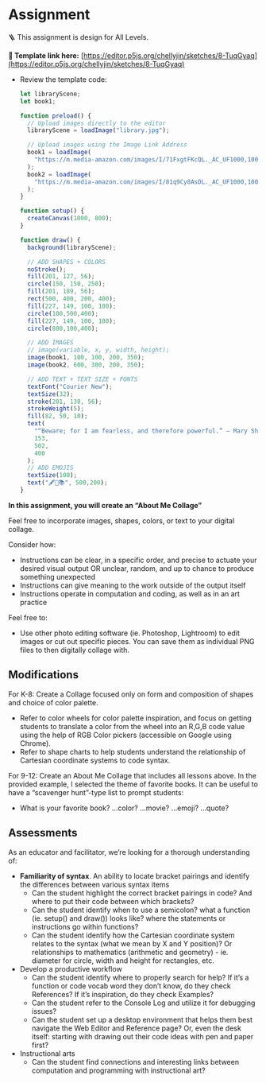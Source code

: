 # Assignment

🪜 This assignment is design for All Levels. 

**🔗 Template link here:** [https://editor.p5js.org/chellyjin/sketches/8-TuqGyaq](https://editor.p5js.org/chellyjin/sketches/8-TuqGyaq)

- Review the template code:
    
    ```jsx
    let libraryScene;
    let book1;
    
    function preload() {
      // Upload images directly to the editor
      libraryScene = loadImage("library.jpg");
    
      // Upload images using the Image Link Address
      book1 = loadImage(
        "https://m.media-amazon.com/images/I/71FxgtFKcQL._AC_UF1000,1000_QL80_.jpg"
      );
      book2 = loadImage(
        "https://m.media-amazon.com/images/I/81q9Cy8AsDL._AC_UF1000,1000_QL80_.jpg"
      );
    }
    
    function setup() {
      createCanvas(1000, 800);
    }
    
    function draw() {
      background(libraryScene);
    
      // ADD SHAPES + COLORS
      noStroke();
      fill(201, 127, 56);
      circle(150, 150, 250);
      fill(201, 189, 56);
      rect(500, 400, 200, 400);
      fill(227, 149, 100, 100);
      circle(100,500,400);
      fill(227, 149, 100, 100);
      circle(800,100,400);
    
      // ADD IMAGES
      // image(variable, x, y, width, height);
      image(book1, 100, 100, 200, 350);
      image(book2, 600, 300, 200, 350);
    
      // ADD TEXT + TEXT SIZE + FONTS
      textFont("Courier New");
      textSize(32);
      stroke(201, 138, 56);
      strokeWeight(5);
      fill(82, 50, 10);
      text(
        "“Beware; for I am fearless, and therefore powerful.” — Mary Shelley, Frankenstein",
        153,
        502,
        400
      );
      // ADD EMOJIS
      textSize(100);
      text("🖋️📝📚", 500,200);
    }
    
    ```
    

**In this assignment, you will create an “About Me Collage”** 

Feel free to incorporate images, shapes, colors, or text to your digital collage. 

Consider how:

- Instructions can be clear, in a specific order, and precise to actuate your desired visual output OR unclear, random, and up to chance to produce something unexpected
- Instructions can give meaning to the work outside of the output itself
- Instructions operate in computation and coding, as well as in an art practice

Feel free to:

- Use other photo editing software (ie. Photoshop, Lightroom) to edit images or cut out specific pieces. You can save them as individual PNG files to then digitally collage with.

## Modifications

For K-8: Create a Collage focused only on form and composition of shapes and choice of color palette.  

- Refer to color wheels for color palette inspiration, and focus on getting students to translate a color from the wheel into an R,G,B code value using the help of RGB Color pickers (accessible on Google using Chrome).
- Refer to shape charts to help students understand the relationship of Cartesian coordinate systems to code syntax.

For 9-12: Create an About Me Collage that includes all lessons above. In the provided example, I selected the theme of favorite books. It can be useful to have a “scavenger hunt”-type list to prompt students:

- What is your favorite book? …color? …movie? …emoji? …quote?

## Assessments

As an educator and facilitator, we’re looking for a thorough understanding of:

- **Familiarity of syntax**. An ability to locate bracket pairings and identify the differences between various syntax items
    - Can the student highlight the correct bracket pairings in code? And where to put their code between which brackets?
    - Can the student identify when to use a semicolon? what a function (ie. setup() and draw()) looks like? where the statements or instructions go within functions?
    - Can the student identify how the Cartesian coordinate system relates to the syntax (what we mean by X and Y position)? Or relationships to mathematics (arithmetic and geometry) - ie. diameter for circle, width and height for rectangles, etc.
- Develop a productive workflow
    - Can the student identify where to properly search for help? If it’s a function or code vocab word they don’t know, do they check References? If it’s inspiration, do they check Examples?
    - Can the student refer to the Console Log and utilize it for debugging issues?
    - Can the student set up a desktop environment that helps them best navigate the Web Editor and Reference page? Or, even the desk itself: starting with drawing out their code ideas with pen and paper first?
- Instructional arts
    - Can the student find connections and interesting links between computation and programming with instructional art?